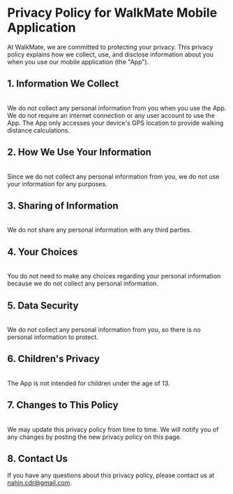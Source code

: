 # Privacy Policy for WalkMate Mobile Application



At WalkMate, we are committed to protecting your privacy. This privacy policy explains how we collect, use, and disclose information about you when you use our mobile application (the "App").

## 1. Information We Collect
<br>
We do not collect any personal information from you when you use the App. We do not require an internet connection or any user account to use the App. The App only accesses your device's GPS location to provide walking distance calculations.

## 2. How We Use Your Information
<br>
Since we do not collect any personal information from you, we do not use your information for any purposes.

## 3. Sharing of Information
<br>
We do not share any personal information with any third parties.

## 4. Your Choices
<br>
You do not need to make any choices regarding your personal information because we do not collect any personal information.

## 5. Data Security
<br>
We do not collect any personal information from you, so there is no personal information to protect.

## 6. Children's Privacy
<br>
The App is not intended for children under the age of 13.

## 7. Changes to This Policy
<br>
We may update this privacy policy from time to time. We will notify you of any changes by posting the new privacy policy on this page.

## 8. Contact Us
If you have any questions about this privacy policy, please contact us at nahin.cdr@gmail.com.
